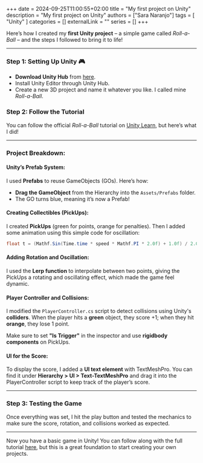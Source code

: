 +++ 
date = 2024-09-25T11:00:55+02:00
title = "My first project on Unity"
description = "My first project on Unity"
authors = ["Sara Naranjo"]
tags = [
    "Unity"
    ]
categories = []
externalLink = ""
series = []
+++

Here’s how I created my **first Unity project** – a simple game called *Roll-a-Ball* – and the steps I followed to bring it to life!

---

### Step 1: Setting Up Unity 🎮
- **Download Unity Hub** from [here](https://unity.com/download).
- Install Unity Editor through Unity Hub.
- Create a new 3D project and name it whatever you like. I called mine *Roll-a-Ball*.

### Step 2: Follow the Tutorial
You can follow the official *Roll-a-Ball* tutorial on [Unity Learn](https://learn.unity.com/project/roll-a-ball), but here’s what I did!

---

### Project Breakdown:

#### **Unity’s Prefab System:**
I used **Prefabs** to reuse GameObjects (GOs). Here’s how:
- **Drag the GameObject** from the Hierarchy into the `Assets/Prefabs` folder.
- The GO turns blue, meaning it’s now a Prefab!

#### **Creating Collectibles (PickUps):**
I created **PickUps** (green for points, orange for penalties). Then I added some animation using this simple code for oscillation:
```csharp
float t = (Mathf.Sin(Time.time * speed * Mathf.PI * 2.0f) + 1.0f) / 2.0f;
```

#### **Adding Rotation and Oscillation:**
I used the **Lerp function** to interpolate between two points, giving the PickUps a rotating and oscillating effect, which made the game feel dynamic.

#### **Player Controller and Collisions:**
I modified the `PlayerController.cs` script to detect collisions using Unity's **colliders**. When the player hits a **green** object, they score +1; when they hit **orange**, they lose 1 point.

Make sure to set **"Is Trigger"** in the inspector and use **rigidbody components** on PickUps.

#### **UI for the Score:**
To display the score, I added a **UI text element** with TextMeshPro. You can find it under **Hierarchy > UI > Text-TextMeshPro** and drag it into the PlayerController script to keep track of the player’s score.

---

### Step 3: Testing the Game
Once everything was set, I hit the play button and tested the mechanics to make sure the score, rotation, and collisions worked as expected.

---

Now you have a basic game in Unity! You can follow along with the full tutorial [here](https://learn.unity.com/project/roll-a-ball), but this is a great foundation to start creating your own projects.


